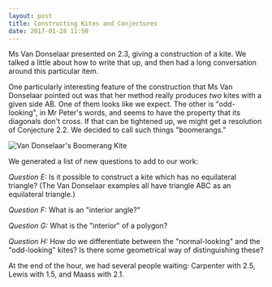 ```yaml
---
layout: post
title: Constructing Kites and Conjectures
date: 2017-01-28 11:50
---
```


Ms Van Donselaar presented on 2.3, giving a construction of a kite. We talked
a little about how to write that up, and then had a long conversation around
this particular item.

One particularly interesting feature of the construction that Ms Van Donselaar
pointed out was that her method really produces _two_ kites with a given side
AB. One of them looks like we expect. The other is "odd-looking", in Mr Peter's
words, and seems to have the property that its diagonals don't cross. If that
can be tightened up, we might get a resolution of Conjecture 2.2. We decided to
call such things "boomerangs."

<img src="{{site.baseurl}}/images/boomerang.png" alt="Van Donselaar's Boomerang Kite" />

We generated a list of new questions to add to our work:

*Question E:* Is it possible to construct a kite which has no equilateral
triangle? (The Van Donselaar examples all have triangle ABC as an equilateral
  triangle.)

*Question F:* What is an "interior angle?"

*Question G:* What is the "interior" of a polygon?

*Question H:* How do we differentiate between the "normal-looking" and the
"odd-looking" kites? Is there some geometrical way of distinguishing these?

At the end of the hour, we had several people waiting: Carpenter with 2.5, Lewis
with 1.5, and Maass with 2.1.
